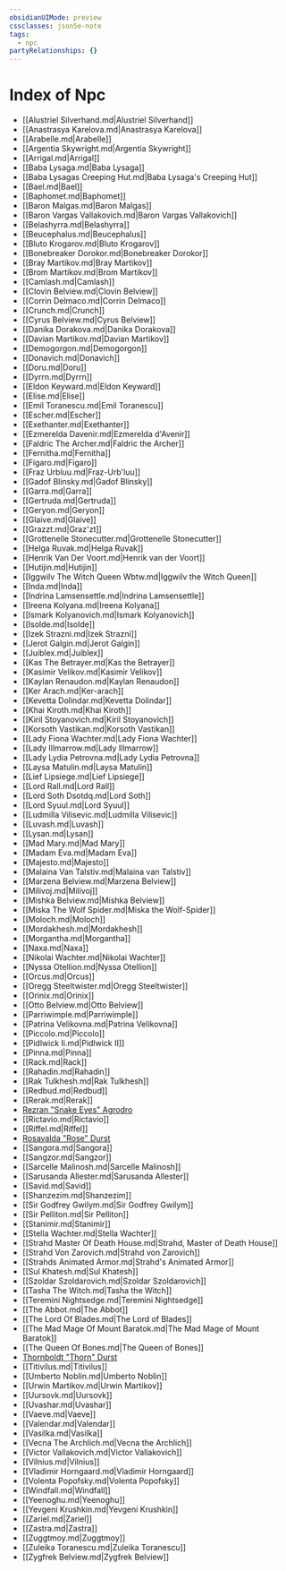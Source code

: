 ```yaml
---
obsidianUIMode: preview
cssclasses: json5e-note
tags:
  - npc
partyRelationships: {}
---
```

# Index of Npc

- [[Alustriel Silverhand.md|Alustriel Silverhand]]
- [[Anastrasya Karelova.md|Anastrasya Karelova]]
- [[Arabelle.md|Arabelle]]
- [[Argentia Skywright.md|Argentia Skywright]]
- [[Arrigal.md|Arrigal]]
- [[Baba Lysaga.md|Baba Lysaga]]
- [[Baba Lysagas Creeping Hut.md|Baba Lysaga's Creeping Hut]]
- [[Bael.md|Bael]]
- [[Baphomet.md|Baphomet]]
- [[Baron Malgas.md|Baron Malgas]]
- [[Baron Vargas Vallakovich.md|Baron Vargas Vallakovich]]
- [[Belashyrra.md|Belashyrra]]
- [[Beucephalus.md|Beucephalus]]
- [[Bluto Krogarov.md|Bluto Krogarov]]
- [[Bonebreaker Dorokor.md|Bonebreaker Dorokor]]
- [[Bray Martikov.md|Bray Martikov]]
- [[Brom Martikov.md|Brom Martikov]]
- [[Camlash.md|Camlash]]
- [[Clovin Belview.md|Clovin Belview]]
- [[Corrin Delmaco.md|Corrin Delmaco]]
- [[Crunch.md|Crunch]]
- [[Cyrus Belview.md|Cyrus Belview]]
- [[Danika Dorakova.md|Danika Dorakova]]
- [[Davian Martikov.md|Davian Martikov]]
- [[Demogorgon.md|Demogorgon]]
- [[Donavich.md|Donavich]]
- [[Doru.md|Doru]]
- [[Dyrrn.md|Dyrrn]]
- [[Eldon Keyward.md|Eldon Keyward]]
- [[Elise.md|Elise]]
- [[Emil Toranescu.md|Emil Toranescu]]
- [[Escher.md|Escher]]
- [[Exethanter.md|Exethanter]]
- [[Ezmerelda Davenir.md|Ezmerelda d'Avenir]]
- [[Faldric The Archer.md|Faldric the Archer]]
- [[Fernitha.md|Fernitha]]
- [[Figaro.md|Figaro]]
- [[Fraz Urbluu.md|Fraz-Urb'luu]]
- [[Gadof Blinsky.md|Gadof Blinsky]]
- [[Garra.md|Garra]]
- [[Gertruda.md|Gertruda]]
- [[Geryon.md|Geryon]]
- [[Glaive.md|Glaive]]
- [[Grazzt.md|Graz'zt]]
- [[Grottenelle Stonecutter.md|Grottenelle Stonecutter]]
- [[Helga Ruvak.md|Helga Ruvak]]
- [[Henrik Van Der Voort.md|Henrik van der Voort]]
- [[Hutijin.md|Hutijin]]
- [[Iggwilv The Witch Queen Wbtw.md|Iggwilv the Witch Queen]]
- [[Inda.md|Inda]]
- [[Indrina Lamsensettle.md|Indrina Lamsensettle]]
- [[Ireena Kolyana.md|Ireena Kolyana]]
- [[Ismark Kolyanovich.md|Ismark Kolyanovich]]
- [[Isolde.md|Isolde]]
- [[Izek Strazni.md|Izek Strazni]]
- [[Jerot Galgin.md|Jerot Galgin]]
- [[Juiblex.md|Juiblex]]
- [[Kas The Betrayer.md|Kas the Betrayer]]
- [[Kasimir Velikov.md|Kasimir Velikov]]
- [[Kaylan Renaudon.md|Kaylan Renaudon]]
- [[Ker Arach.md|Ker-arach]]
- [[Kevetta Dolindar.md|Kevetta Dolindar]]
- [[Khai Kiroth.md|Khai Kiroth]]
- [[Kiril Stoyanovich.md|Kiril Stoyanovich]]
- [[Korsoth Vastikan.md|Korsoth Vastikan]]
- [[Lady Fiona Wachter.md|Lady Fiona Wachter]]
- [[Lady Illmarrow.md|Lady Illmarrow]]
- [[Lady Lydia Petrovna.md|Lady Lydia Petrovna]]
- [[Laysa Matulin.md|Laysa Matulin]]
- [[Lief Lipsiege.md|Lief Lipsiege]]
- [[Lord Rall.md|Lord Rall]]
- [[Lord Soth Dsotdq.md|Lord Soth]]
- [[Lord Syuul.md|Lord Syuul]]
- [[Ludmilla Vilisevic.md|Ludmilla Vilisevic]]
- [[Luvash.md|Luvash]]
- [[Lysan.md|Lysan]]
- [[Mad Mary.md|Mad Mary]]
- [[Madam Eva.md|Madam Eva]]
- [[Majesto.md|Majesto]]
- [[Malaina Van Talstiv.md|Malaina van Talstiv]]
- [[Marzena Belview.md|Marzena Belview]]
- [[Milivoj.md|Milivoj]]
- [[Mishka Belview.md|Mishka Belview]]
- [[Miska The Wolf Spider.md|Miska the Wolf-Spider]]
- [[Moloch.md|Moloch]]
- [[Mordakhesh.md|Mordakhesh]]
- [[Morgantha.md|Morgantha]]
- [[Naxa.md|Naxa]]
- [[Nikolai Wachter.md|Nikolai Wachter]]
- [[Nyssa Otellion.md|Nyssa Otellion]]
- [[Orcus.md|Orcus]]
- [[Oregg Steeltwister.md|Oregg Steeltwister]]
- [[Orinix.md|Orinix]]
- [[Otto Belview.md|Otto Belview]]
- [[Parriwimple.md|Parriwimple]]
- [[Patrina Velikovna.md|Patrina Velikovna]]
- [[Piccolo.md|Piccolo]]
- [[Pidlwick Ii.md|Pidlwick II]]
- [[Pinna.md|Pinna]]
- [[Rack.md|Rack]]
- [[Rahadin.md|Rahadin]]
- [[Rak Tulkhesh.md|Rak Tulkhesh]]
- [[Redbud.md|Redbud]]
- [[Rerak.md|Rerak]]
- [Rezran "Snake Eyes" Agrodro](rezran-snake-eyes-agrodro-veor.md)
- [[Rictavio.md|Rictavio]]
- [[Riffel.md|Riffel]]
- [Rosavalda "Rose" Durst](rosavalda-rose-durst-cos.md)
- [[Sangora.md|Sangora]]
- [[Sangzor.md|Sangzor]]
- [[Sarcelle Malinosh.md|Sarcelle Malinosh]]
- [[Sarusanda Allester.md|Sarusanda Allester]]
- [[Savid.md|Savid]]
- [[Shanzezim.md|Shanzezim]]
- [[Sir Godfrey Gwilym.md|Sir Godfrey Gwilym]]
- [[Sir Pelliton.md|Sir Pelliton]]
- [[Stanimir.md|Stanimir]]
- [[Stella Wachter.md|Stella Wachter]]
- [[Strahd Master Of Death House.md|Strahd, Master of Death House]]
- [[Strahd Von Zarovich.md|Strahd von Zarovich]]
- [[Strahds Animated Armor.md|Strahd's Animated Armor]]
- [[Sul Khatesh.md|Sul Khatesh]]
- [[Szoldar Szoldarovich.md|Szoldar Szoldarovich]]
- [[Tasha The Witch.md|Tasha the Witch]]
- [[Teremini Nightsedge.md|Teremini Nightsedge]]
- [[The Abbot.md|The Abbot]]
- [[The Lord Of Blades.md|The Lord of Blades]]
- [[The Mad Mage Of Mount Baratok.md|The Mad Mage of Mount Baratok]]
- [[The Queen Of Bones.md|The Queen of Bones]]
- [Thornboldt "Thorn" Durst](thornboldt-thorn-durst-cos.md)
- [[Titivilus.md|Titivilus]]
- [[Umberto Noblin.md|Umberto Noblin]]
- [[Urwin Martikov.md|Urwin Martikov]]
- [[Uursovk.md|Uursovk]]
- [[Uvashar.md|Uvashar]]
- [[Vaeve.md|Vaeve]]
- [[Valendar.md|Valendar]]
- [[Vasilka.md|Vasilka]]
- [[Vecna The Archlich.md|Vecna the Archlich]]
- [[Victor Vallakovich.md|Victor Vallakovich]]
- [[Vilnius.md|Vilnius]]
- [[Vladimir Horngaard.md|Vladimir Horngaard]]
- [[Volenta Popofsky.md|Volenta Popofsky]]
- [[Windfall.md|Windfall]]
- [[Yeenoghu.md|Yeenoghu]]
- [[Yevgeni Krushkin.md|Yevgeni Krushkin]]
- [[Zariel.md|Zariel]]
- [[Zastra.md|Zastra]]
- [[Zuggtmoy.md|Zuggtmoy]]
- [[Zuleika Toranescu.md|Zuleika Toranescu]]
- [[Zygfrek Belview.md|Zygfrek Belview]]
